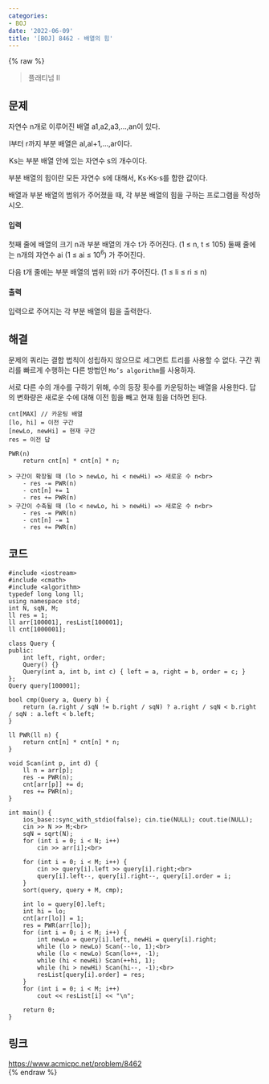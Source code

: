```yaml
---
categories:
- BOJ
date: '2022-06-09'
title: '[BOJ] 8462 - 배열의 힘'
---
```


{% raw %}
> 플래티넘 II<br>

## 문제
자연수  n개로 이루어진 배열  a1,a2,a3,…,an이 있다.

 l부터  r까지 부분 배열은  al,al+1,…,ar이다.

 Ks는 부분 배열 안에 있는 자연수  s의 개수이다.

부분 배열의 힘이란 모든 자연수  s에 대해서,  Ks⋅Ks⋅s를 합한 값이다.

배열과 부분 배열의 범위가 주어졌을 때, 각 부분 배열의 힘을 구하는 프로그램을 작성하시오.

#### 입력
첫째 줄에 배열의 크기  n과 부분 배열의 개수  t가 주어진다. (1 ≤  n,  t  ≤ 105) 둘째 줄에는 n개의 자연수  ai (1 ≤  ai  ≤ 10<sup>6</sup>) 가 주어진다.

다음  t개 줄에는 부분 배열의 범위  li와  ri가 주어진다. (1 ≤ li ≤ ri ≤ n)

#### 출력
입력으로 주어지는 각 부분 배열의 힘을 출력한다.

## 해결
문제의 쿼리는 결합 법칙이 성립하지 않으므로 세그먼트 트리를 사용할 수 없다. 구간 쿼리를 빠르게 수행하는 다른 방법인 `Mo’s algorithm`를 사용하자.

서로 다른 수의 개수를 구하기 위해, 수의 등장 횟수를 카운팅하는 배열을 사용한다. 답의 변화량은 새로운 수에 대해 이전 힘을 빼고 현재 힘을 더하면 된다.
```
cnt[MAX] // 카운팅 배열
[lo, hi] = 이전 구간
[newLo, newHi] = 현재 구간
res = 이전 답

PWR(n)
	return cnt[n] * cnt[n] * n;

> 구간이 확장될 때 (lo > newLo, hi < newHi) => 새로운 수 n<br>
	- res -= PWR(n)
	- cnt[n] += 1
	- res += PWR(n)
> 구간이 수축될 때 (lo < newLo, hi > newHi) => 새로운 수 n<br>
	- res -= PWR(n)
	- cnt[n] -= 1
	- res += PWR(n)
```

## 코드
```
#include <iostream>
#include <cmath>
#include <algorithm>
typedef long long ll;
using namespace std;
int N, sqN, M;
ll res = 1;
ll arr[100001], resList[100001];
ll cnt[1000001];

class Query {
public:
	int left, right, order;
	Query() {}
	Query(int a, int b, int c) { left = a, right = b, order = c; }
};
Query query[100001];

bool cmp(Query a, Query b) {
	return (a.right / sqN != b.right / sqN) ? a.right / sqN < b.right / sqN : a.left < b.left;
}

ll PWR(ll n) {
	return cnt[n] * cnt[n] * n;
}

void Scan(int p, int d) {
	ll n = arr[p];
	res -= PWR(n);
	cnt[arr[p]] += d;
	res += PWR(n);
}

int main() {
	ios_base::sync_with_stdio(false); cin.tie(NULL); cout.tie(NULL);
	cin >> N >> M;<br>
	sqN = sqrt(N);
	for (int i = 0; i < N; i++)
		cin >> arr[i];<br>

	for (int i = 0; i < M; i++) {
		cin >> query[i].left >> query[i].right;<br>
		query[i].left--, query[i].right--, query[i].order = i;
	}
	sort(query, query + M, cmp);

	int lo = query[0].left;
	int hi = lo;
	cnt[arr[lo]] = 1;
	res = PWR(arr[lo]);
	for (int i = 0; i < M; i++) {
		int newLo = query[i].left, newHi = query[i].right;
		while (lo > newLo) Scan(--lo, 1);<br>
		while (lo < newLo) Scan(lo++, -1);
		while (hi < newHi) Scan(++hi, 1);
		while (hi > newHi) Scan(hi--, -1);<br>
		resList[query[i].order] = res;
	}
	for (int i = 0; i < M; i++)
		cout << resList[i] << "\n";

	return 0;
}
```

## 링크
https://www.acmicpc.net/problem/8462<br>
{% endraw %}